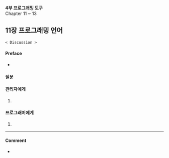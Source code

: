 **4부 프로그래밍 도구**<br/>
Chapter 11 ~ 13

## 11장 프로그래밍 언어

```
< Discussion >

```

#### Preface

-

####

#### 질문

#### 관리자에게

1.

#### 프로그래머에게

1.

---

#### Comment

-
